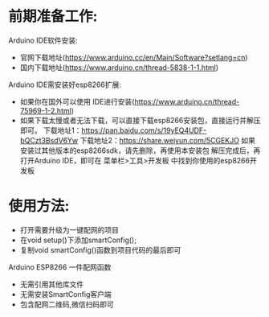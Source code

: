# 前期准备工作:
Arduino IDE软件安装:
 - 官网下载地址(https://www.arduino.cc/en/Main/Software?setlang=cn)
 - 国内下载地址(https://www.arduino.cn/thread-5838-1-1.html)

Arduino IDE需安装好esp8266扩展:
 - 如果你在国外可以使用 IDE进行安装(https://www.arduino.cn/thread-75969-1-2.html)
 - 如果下载太慢或者无法下载，可以直接下载esp8266安装包，直接运行并解压即可。
下载地址1：https://pan.baidu.com/s/19yEQ4UDF-bQCzt3BsdV6Yw
下载地址2：https://share.weiyun.com/5CGEKJO
如果安装过其他版本的esp8266sdk，请先删除，再使用本安装包
解压完成后，再打开Arduino IDE，即可在 菜单栏>工具>开发板 中找到你使用的esp8266开发板

# 使用方法:

  - 打开需要升级为一键配网的项目
  - 在void setup()下添加smartConfig();
  - 复制void smartConfig()函数到项目代码的最后即可


Arduino ESP8266 一件配网函数

  - 无需引用其他库文件
  - 无需安装SmartConfig客户端
  - 包含配网二维码,微信扫码即可